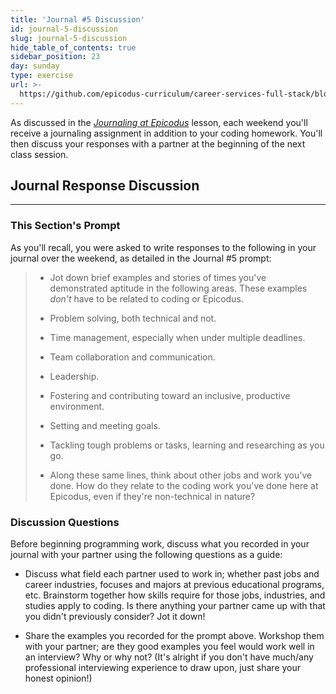 ```yaml
---
title: 'Journal #5 Discussion'
id: journal-5-discussion
slug: journal-5-discussion
hide_table_of_contents: true
sidebar_position: 23
day: sunday
type: exercise
url: >-
  https://github.com/epicodus-curriculum/career-services-full-stack/blob/main/2_week_five_journal_discussion_classwork.md
---
```


As discussed in the _[Journaling at Epicodus](https://new.learnhowtoprogram.com/introduction-to-programming/git-html-and-css/homework-journaling-at-epicodus)_ lesson, each weekend you'll receive a journaling assignment in addition to your coding homework. You'll then discuss your responses with a partner at the beginning of the next class session.

## Journal Response Discussion
---

### This Section's Prompt

As you'll recall, you were asked to write responses to the following in your journal over the weekend, as detailed in the Journal #5 prompt:

> * Jot down brief examples and stories of times you've demonstrated aptitude in the following areas. These examples _don't_ have to be related to coding or Epicodus.
>  * Problem solving, both technical and not.
>  * Time management, especially when under multiple deadlines.
>  * Team collaboration and communication.
>  * Leadership.
>  * Fostering and contributing toward an inclusive, productive environment.
>  * Setting and meeting goals.
>  * Tackling tough problems or tasks, learning and researching as you go.
>
> * Along these same lines, think about other jobs and work you've done. How do they relate to the coding work you've done here at Epicodus, even if they're non-technical in nature?

### Discussion Questions

Before beginning programming work, discuss what you recorded in your journal with your partner using the following questions as a guide:

* Discuss what field each partner used to work in; whether past jobs and career industries, focuses and majors at previous educational programs, etc. Brainstorm together how skills require for those jobs, industries, and studies apply to coding. Is there anything your partner came up with that you didn't previously consider? Jot it down!

* Share the examples you recorded for the prompt above. Workshop them with your partner; are they good examples you feel would work well in an interview? Why or why not? (It's alright if you don't have much/any professional interviewing experience to draw upon, just share your honest opinion!)
